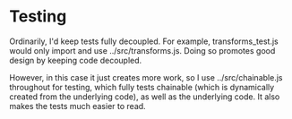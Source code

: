 # Testing

Ordinarily, I'd keep tests fully decoupled. For example, transforms_test.js would only import and use ../src/transforms.js.
Doing so promotes good design by keeping code decoupled.

However, in this case it just creates more work, so I use ../src/chainable.js throughout for testing, which fully
tests chainable (which is dynamically created from the underlying code), as well as the underlying code. It also makes
the tests much easier to read.
